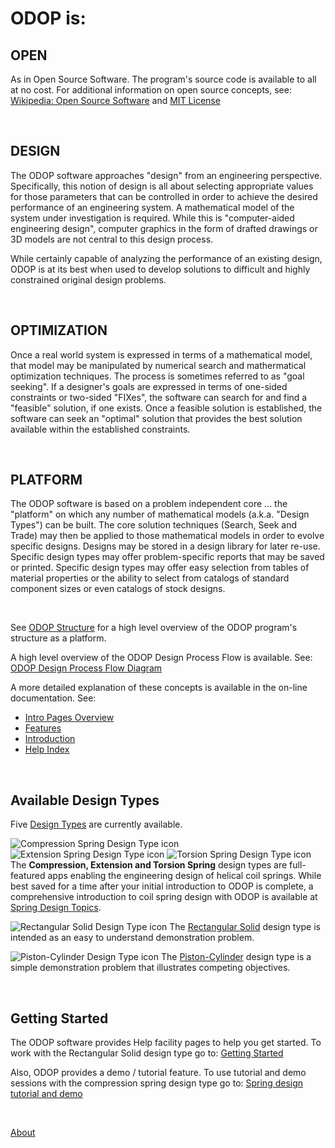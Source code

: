 # ODOP is:   


## OPEN   

As in Open Source Software. 
The program's source code is available to all at no cost. 
For additional information on open source concepts, see: 
[Wikipedia: Open Source Software](https://en.wikipedia.org/wiki/Open-source_software) 
and 
[MIT License](https://github.com/thegrumpys/odop/blob/master/LICENSE) 

&nbsp; 

## DESIGN   

The ODOP software approaches "design" from an engineering perspective. 
Specifically, this notion of design is all about selecting appropriate values 
for those parameters that can be controlled in order to achieve the desired 
performance of an engineering system. 
A mathematical model of the system under investigation is required. 
While this is "computer-aided engineering design", 
computer graphics in the form of drafted drawings or 3D models are 
not central to this design process. 

While certainly capable of analyzing the performance of an existing design, 
ODOP is at its best when used to develop solutions to difficult and 
highly constrained original design problems. 

&nbsp;

## OPTIMIZATION   

Once a real world system is expressed in terms of a mathematical model, 
that model may be manipulated by numerical search and mathermatical optimization techniques. 
The process is sometimes referred to as "goal seeking". 
If a designer's goals are expressed in terms of one-sided constraints 
or two-sided "FIXes", the software can search for and find a "feasible" solution, if one exists. 
Once a feasible solution is established, the software can seek an "optimal" solution 
that provides the best solution available within the established constraints. 

&nbsp; 

## PLATFORM   

The ODOP software is based on a problem independent core ... the "platform" on which 
any number of mathematical models (a.k.a. "Design Types") can be built. 
The core solution techniques (Search, Seek and Trade) may then be applied to 
those mathematical models in order to evolve specific designs. 
Designs may be stored in a design library for later re-use. 
Specific design types may offer problem-specific reports that may be saved or printed. 
Specific design types may offer easy selection from tables of material properties 
or the ability to select from catalogs of standard component sizes or even 
catalogs of stock designs. 

&nbsp; 

See [ODOP Structure](png/ODOP_StructureDiagram.png) 
for a high level overview of the ODOP program's structure as a platform. 

A high level overview of the ODOP Design Process Flow is available. 
See: 
[ODOP Design Process Flow Diagram](/docs/About/img/DesignProcessFlowDiagram.png) 

A more detailed explanation of these concepts is available in the on-line documentation. 
See: 
 + [Intro Pages Overview](introPagesOverview.html) 
 + [Features](/docs/Help/features.html) 
 + [Introduction](/docs/Help/introduction.html) 
 + [Help Index](/docs/Help/index.html) 

&nbsp; 

## Available Design Types   

Five [Design Types](/docs/Help/DesignTypes) are currently available. 

![Compression Spring Design Type icon](https://odop.herokuapp.com/designtypes/Spring/Compression/favicon.ico "Compression Spring Design Type") 
![Extension Spring Design Type icon](https://odop.herokuapp.com/designtypes/Spring/Extension/favicon.ico "Extension Spring Design Type") 
![Torsion Spring Design Type icon](https://odop.herokuapp.com/designtypes/Spring/Torsion/favicon.ico "Torsion Spring Design Type") 
The **Compression, Extension and Torsion Spring** design types are full-featured apps 
enabling the engineering design of helical coil springs. 
While best saved for a time after your initial introduction to ODOP is complete, 
a comprehensive introduction to coil spring design with ODOP is available at 
[Spring Design Topics](/docs/Help/SpringDesign). 

![Rectangular Solid Design Type icon](https://odop.herokuapp.com/designtypes/Solid/favicon.ico "Rectangular Solid Design Type") 
The [Rectangular Solid](/docs/Help/DesignTypes/Solid/description.html) design type is intended as an 
easy to understand demonstration problem. 

![Piston-Cylinder Design Type icon](https://odop.herokuapp.com/designtypes/Piston-Cylinder/favicon.ico "Piston-Cylinder Design Type") 
The [Piston-Cylinder](/docs/Help/DesignTypes/Piston-Cylinder/description.html) design type is a simple demonstration problem 
that illustrates competing objectives.

&nbsp; 

## Getting Started   

The ODOP software provides Help facility pages to help you get started. 
To work with the Rectangular Solid design type go to: 
[Getting Started](/docs/Help/gettingStarted.html) 

Also, ODOP provides a demo / tutorial feature. 
To use tutorial and demo sessions with the compression spring design type 
go to: [Spring design tutorial and demo](/docs/Help/gettingStartedSpring.html) 

&nbsp; 

[About](/docs/About) 
